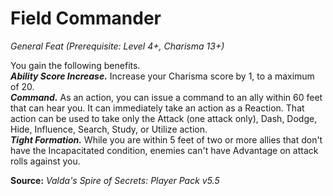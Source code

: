 # Field Commander
*General Feat (Prerequisite: Level 4+, Charisma 13+)*

You gain the following benefits.  
***Ability Score Increase.*** Increase your Charisma score by 1, to a maximum of 20.  
***Command.*** As an action, you can issue a command to an ally within 60 feet that can hear you. It can immediately take an action as a Reaction. That action can be used to take only the Attack (one attack only), Dash, Dodge, Hide, Influence, Search, Study, or Utilize action.  
***Tight Formation.*** While you are within 5 feet of two or more allies that don't have the Incapacitated condition, enemies can't have Advantage on attack rolls against you.



**Source:** *Valda's Spire of Secrets: Player Pack v5.5*